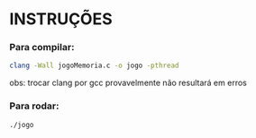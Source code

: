 # INSTRUÇÕES
### Para compilar:
```bash
clang -Wall jogoMemoria.c -o jogo -pthread
```
obs: trocar clang por gcc provavelmente não resultará em erros
### Para rodar:
```bash
./jogo
```
